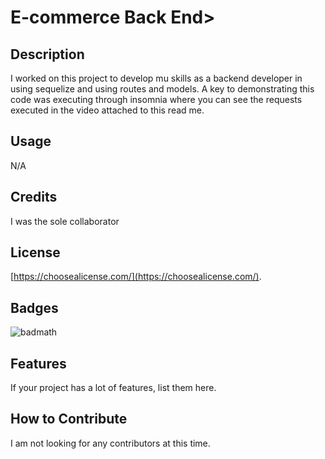 # E-commerce Back End>

## Description

I worked on this project to develop mu skills as a backend developer in using sequelize and using routes and models. A key to demonstrating this code was executing through insomnia where you can see the requests executed in the video attached to this read me.

## Usage

N/A

## Credits

I was the sole collaborator

## License

 [https://choosealicense.com/](https://choosealicense.com/).


## Badges

![badmath](https://img.shields.io/github/languages/top/lernantino/badmath)


## Features

If your project has a lot of features, list them here.

## How to Contribute

I am not looking for any contributors at this time.

